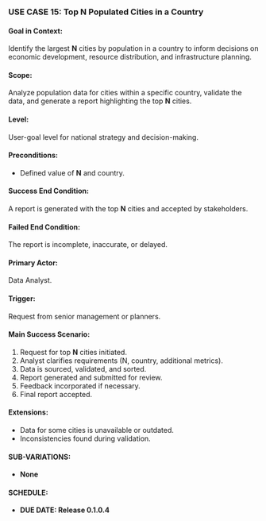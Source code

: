 ### USE CASE 15: **Top N Populated Cities in a Country**

#### **Goal in Context**:
Identify the largest **N** cities by population in a country to inform decisions on economic development, resource distribution, and infrastructure planning.

#### **Scope**:
Analyze population data for cities within a specific country, validate the data, and generate a report highlighting the top **N** cities.

#### **Level**:
User-goal level for national strategy and decision-making.

#### **Preconditions**:
- Defined value of **N** and country.

#### **Success End Condition**:
A report is generated with the top **N** cities and accepted by stakeholders.

#### **Failed End Condition**:
The report is incomplete, inaccurate, or delayed.

#### **Primary Actor**:
Data Analyst.

#### **Trigger**:
Request from senior management or planners.

#### **Main Success Scenario**:
1. Request for top **N** cities initiated.
2. Analyst clarifies requirements (N, country, additional metrics).
3. Data is sourced, validated, and sorted.
4. Report generated and submitted for review.
5. Feedback incorporated if necessary.
6. Final report accepted.

#### **Extensions**:
- Data for some cities is unavailable or outdated.
- Inconsistencies found during validation.

#### **SUB-VARIATIONS**:
- **None**

#### **SCHEDULE**:
- **DUE DATE: Release 0.1.0.4**
